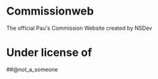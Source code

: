 # Commissionweb
The official Pau's Commission Website created by NSDev

# Under license of 
##@not_a_someone
